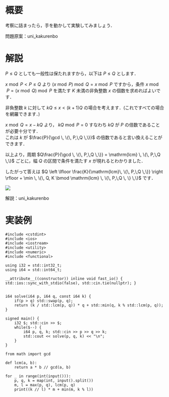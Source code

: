 # 概要
考察に詰まったら，手を動かして実験してみましょう．

問題原案：uni_kakurenbo

# 解説
$P \leq Q$ としても一般性は保たれますから，以下は $P \leq Q$ とします．

$x \bmod P < P \leq Q$ より $(x \bmod P) \bmod Q = x \bmod P$ ですから，条件 $x \bmod P = (x \bmod Q) \bmod P$ を満たす $K$ 未満の非負整数 $x$ の個数を求めればよいです．

非負整数 $k$ に対して $kQ \leq x < (k + 1)Q$ の場合を考えます．(これですべての場合を網羅できます．)  

$x \bmod Q = x - kQ$ より， $kQ \bmod P = 0$ すなわち $kQ$ が $P$ の倍数であることが必要十分です．  
これは $k$ が $\frac{P}{\gcd \, \{\, P,\,Q \,\}}$ の倍数であると言い換えることができます．  

以上より，周期 $Q\frac{P}{\gcd \, \{\, P,\,Q \,\}} = \mathrm{lcm} \, \{\, P,\,Q \,\}$ ごとに，幅 $Q$ の区間で条件を満たす $x$ が現れるとわかりました．  

したがって答えは $Q \left \lfloor \frac{K}{\mathrm{lcm}\, \{\, P,\,Q \,\}} \right \rfloor + \min \, \{\, Q, K \bmod \mathrm{lcm} \, \{\, P,\,Q \, \} \,\}$ です．

![](https://user-images.githubusercontent.com/64454054/223131474-a4dc0d6f-ffb9-4baa-9ca3-3be209daacc8.png)

解説：uni_kakurenbo

# 実装例
```cpp:C++
#include <cstdint>
#include <ios>
#include <iostream>
#include <utility>
#include <numeric>
#include <functional>

using i32 = std::int32_t;
using i64 = std::int64_t;

__attribute__((constructor)) inline void fast_io() { std::ios::sync_with_stdio(false), std::cin.tie(nullptr); }


i64 solve(i64 p, i64 q, const i64 k) {
    if(p > q) std::swap(p, q);
    return (k / std::lcm(p, q)) * q + std::min(q, k % std::lcm(p, q));
}

signed main() {
    i32 $; std::cin >> $;
    while($--) {
        i64 p, q, k; std::cin >> p >> q >> k;
        std::cout << solve(p, q, k) << "\n";
    }
}

```
```py:Python
from math import gcd

def lcm(a, b):
    return a * b // gcd(a, b)

for _ in range(int(input())):
    p, q, k = map(int, input().split())
    m, l = max(p, q), lcm(p, q)
    print((k // l) * m + min(m, k % l))

```
